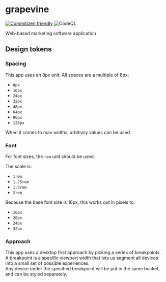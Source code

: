 # grapevine

[![Commitizen friendly](https://img.shields.io/badge/commitizen-friendly-brightgreen.svg)](http://commitizen.github.io/cz-cli/)
![CodeQL](https://github.com/andrmaz/grapevine/actions/workflows/codeql-analysis.yml/badge.svg)

Web-based marketing software application

## Design tokens

### Spacing

This app uses an 8px unit. All spaces are a multiple of 8px:

- `8px`
- `16px`
- `24px`
- `32px`
- `48px`
- `64px`
- `96px`
- `128px`

When it comes to max widths, arbitrary values can be used.

### Font

For font sizes, the `rem` unit should be used.

The scale is:

- `1rem`
- `1.25rem`
- `1.5rem`
- `2rem`

Because the base font size is 16px, this works out in pixels to:

- `16px`
- `20px`
- `24px`
- `32px`

### Approach

This app uses a desktop first approach by picking a series of breakpoints.  
A breakpoint is a specific viewport width that lets us segment all devices into a small set of possible experiences.  
Any device under the specified breakpoint will be put in the same bucket, and can be styled separately.
